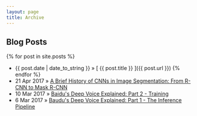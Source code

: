 ```yaml
---
layout: page
title: Archive
---
```


## Blog Posts

{% for post in site.posts %}
  * {{ post.date | date_to_string }} &raquo; [ {{ post.title }} ]({{ post.url }})
{% endfor %}
* 21 Apr 2017 &raquo; [A Brief History of CNNs in Image Segmentation: From R-CNN to Mask R-CNN](https://blog.athelas.com/a-brief-history-of-cnns-in-image-segmentation-from-r-cnn-to-mask-r-cnn-34ea83205de4)
* 10 Mar 2017 &raquo; [Baidu's Deep Voice Explained: Part 2 - Training](https://blog.athelas.com/paper-1-baidus-deep-voice-675a323705df)
* 6 Mar 2017 &raquo; [Baudu's Deep Voice Explained: Part 1 - The Inference Pipeline](https://blog.athelas.com/paper-1-baidus-deep-voice-675a323705df)
